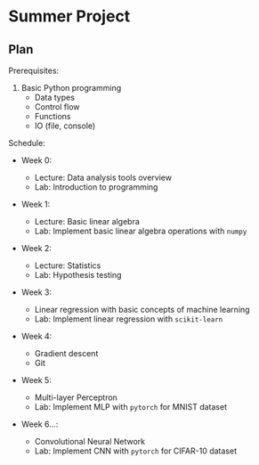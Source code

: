 # Summer Project

## Plan

Prerequisites:

1. Basic Python programming
    - Data types
    - Control flow
    - Functions
    - IO (file, console)

Schedule:
-   Week 0:
    -  Lecture: Data analysis tools overview
    -  Lab: Introduction to programming

-   Week 1:
    -   Lecture: Basic linear algebra
    -   Lab: Implement basic linear algebra operations with `numpy`
-   Week 2:
    -   Lecture: Statistics
    -   Lab: Hypothesis testing
-   Week 3:
    -   Linear regression with basic concepts of machine learning
    -   Lab: Implement linear regression with `scikit-learn`
-   Week 4:
    -   Gradient descent
    -   Git
-   Week 5:
    -   Multi-layer Perceptron
    -   Lab: Implement MLP with `pytorch` for MNIST dataset
-   Week 6...:
    -   Convolutional Neural Network
    -   Lab: Implement CNN with `pytorch` for CIFAR-10 dataset
